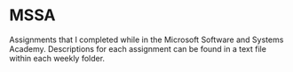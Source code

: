 # MSSA
Assignments that I completed while in the Microsoft Software and Systems Academy. 
Descriptions for each assignment can be found in a text file within each weekly folder.
